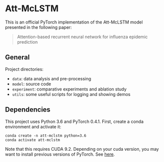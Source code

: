 #  Att-McLSTM

This is an official PyTorch implementation of the Att-McLSTM model presented in the following paper:

>  Attention-based recurrent neural network for influenza epidemic prediction

## General

Project directories:

* `data`: data analysis and pre-processing
* `model`: source code
* `experiment`: comparative experiments and ablation study
* `utils`: some useful scripts for logging and showing demos

## Dependencies

This project uses Python 3.6 and PyTorch 0.4.1. First, create a conda environment and activate it: 

```
conda create -n att-mclstm python=3.6
conda activate att-mclstm
```

Note that this requires CUDA 9.2. Depending on your cuda version, you may want to install previous versions of PyTorch.  See [here](https://pytorch.org/get-started/previous-versions/).

